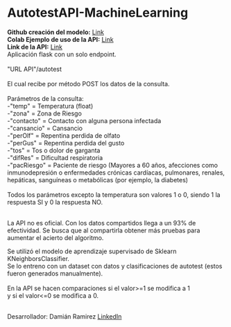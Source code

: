 # AutotestAPI-MachineLearning
<b>Github creación del modelo:</b> <a href="https://github.com/damianra/Autotest-Covid19-ML">Link</a><br>
<b>Colab Ejemplo de uso de la API:</b> <a href="https://colab.research.google.com/drive/172Kg7g5YBSpsGYkR9ztBMgiZB-r7mx9e">Link</a><br>
<b>Link de la API:</b> <a href="https://autotest-ml.herokuapp.com/">Link</a>
<br>
Aplicación flask con un solo endpoint.
<br>
<br>
"URL API"/autotest 
<br>
<br>
El cual recibe por método POST los datos de la consulta.
<br>
<br>
Parámetros de la consulta:<br>
-"temp" = Temperatura (float)<br>
-"zona" = Zona de Riesgo<br>
-"contacto" = Contacto con alguna persona infectada<br>
-"cansancio" = Cansancio<br>
-"perOlf" = Repentina perdida de olfato<br>
-"perGus" = Repentina perdida del gusto<br>
-"tos" = Tos o dolor de garganta<br>
-"difRes" = Dificultad respiratoria<br>
-"pacRiesgo" = Paciente de riesgo (Mayores a 60 años, afecciones como inmunodepresión o enfermedades crónicas cardíacas, pulmonares, renales, hepáticas, sanguíneas o metabólicas (por ejemplo, la diabetes)<br>
<br>
Todos los parámetros excepto la temperatura son valores 1 o 0, siendo 1 la respuesta SI y 0 la respuesta NO.
<br>
<br>

La API no es oficial.
Con los datos compartidos llega a un 93% de efectividad.
Se busca que al compartirla obtener más pruebas para aumentar el acierto del algoritmo.

Se utilizó el modelo de aprendizaje supervisado de Sklearn KNeighborsClassifier.<br>
Se lo entreno con un dataset con datos y clasificaciones de autotest (estos fueron generados manualmente).<br><br>
En la API se hacen comparaciones si el valor>=1 se modifica a 1 <br>
y si el valor<=0 se modifica a 0.
<br>
<br>
<p>Desarrollador: Damián Ramirez <a href="https://www.linkedin.com/in/damian-ramirez-677488172">LinkedIn</a></p>
<br>

